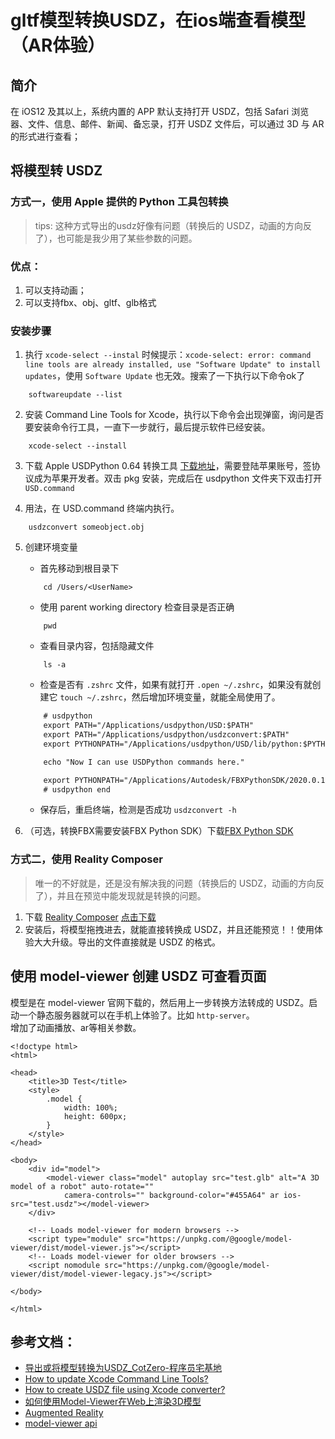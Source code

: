 
# gltf模型转换USDZ，在ios端查看模型（AR体验）

## 简介
在 iOS12 及其以上，系统内置的 APP 默认支持打开 USDZ，包括 Safari 浏览器、文件、信息、邮件、新闻、备忘录，打开 USDZ 文件后，可以通过 3D 与 AR 的形式进行查看；

## 将模型转 USDZ

### 方式一，使用 Apple 提供的 Python 工具包转换
> tips: 这种方式导出的usdz好像有问题（转换后的 USDZ，动画的方向反了），也可能是我少用了某些参数的问题。

### 优点：
1. 可以支持动画；
2. 可以支持fbx、obj、gltf、glb格式

### 安装步骤

1. 执行 `xcode-select --instal` 时候提示：`xcode-select: error: command line tools are already installed, use "Software Update" to install updates`，使用 `Software Update` 也无效。搜索了一下执行以下命令ok了
```
    softwareupdate --list
```

2. 安装 Command Line Tools for Xcode，执行以下命令会出现弹窗，询问是否要安装命令行工具，一直下一步就行，最后提示软件已经安装。
```
    xcode-select --install     
```

3. 下载 Apple USDPython 0.64 转换工具 [下载地址](https://developer.apple.com/download/all/?q=usdz)，需要登陆苹果账号，签协议成为苹果开发者。双击 pkg 安装，完成后在 usdpython 文件夹下双击打开 `USD.command`

4. 用法，在 USD.command 终端内执行。
```
    usdzconvert someobject.obj
```

5. 创建环境变量
    * 首先移动到根目录下
    ```
        cd /Users/<UserName>
    ```
    * 使用 parent working directory 检查目录是否正确
    ```
        pwd
    ```
    * 查看目录内容，包括隐藏文件
    ```
        ls -a
    ```
    * 检查是否有 `.zshrc` 文件，如果有就打开 `.open ~/.zshrc`，如果没有就创建它 `touch ~/.zshrc`，然后增加环境变量，就能全局使用了。
    ```txt
        # usdpython
        export PATH="/Applications/usdpython/USD:$PATH"
        export PATH="/Applications/usdpython/usdzconvert:$PATH"
        export PYTHONPATH="/Applications/usdpython/USD/lib/python:$PYTHONPATH"

        echo "Now I can use USDPython commands here."

        export PYTHONPATH="/Applications/Autodesk/FBXPythonSDK/2020.0.1/lib/Python27_ub:$PYTHONPATH"
        # usdpython end
    ```
    * 保存后，重启终端，检测是否成功 `usdzconvert -h`


0. （可选，转换FBX需要安装FBX Python SDK）下载[FBX Python SDK](https://www.autodesk.com/content/dam/autodesk/www/adn/fbx/20195/fbx20195_fbxpythonsdk_mac.pkg.tgz)


### 方式二，使用 Reality Composer

> 唯一的不好就是，还是没有解决我的问题（转换后的 USDZ，动画的方向反了），并且在预览中能发现就是转换的问题。

1. 下载 [Reality Composer](https://developer.apple.com/augmented-reality/tools/) [点击下载](https://developer.apple.com/services-account/download?path=/Applications/Reality_Converter/Reality_Converter_Beta.dmg)
2. 安装后，将模型拖拽进去，就能直接转换成 USDZ，并且还能预览！！使用体验大大升级。导出的文件直接就是 USDZ 的格式。



## 使用 model-viewer 创建 USDZ 可查看页面
模型是在 model-viewer 官网下载的，然后用上一步转换方法转成的 USDZ。启动一个静态服务器就可以在手机上体验了。比如 `http-server`。<br/>
增加了动画播放、ar等相关参数。
```
<!doctype html>
<html>

<head>
    <title>3D Test</title>
    <style>
        .model {
            width: 100%;
            height: 600px;
        }
    </style>
</head>

<body>
    <div id="model">
        <model-viewer class="model" autoplay src="test.glb" alt="A 3D model of a robot" auto-rotate=""
            camera-controls="" background-color="#455A64" ar ios-src="test.usdz"></model-viewer>
    </div>

    <!-- Loads model-viewer for modern browsers -->
    <script type="module" src="https://unpkg.com/@google/model-viewer/dist/model-viewer.js"></script>
    <!-- Loads model-viewer for older browsers -->
    <script nomodule src="https://unpkg.com/@google/model-viewer/dist/model-viewer-legacy.js"></script>

</body>

</html>
```



## 参考文档：
  * [导出或将模型转换为USDZ_CotZero-程序员宅基地](https://www.cxyzjd.com/article/u013094476/100565690)
  * [How to update Xcode Command Line Tools?](https://stackoverflow.com/questions/42538171/how-to-update-xcode-command-line-tools)
  * [How to create USDZ file using Xcode converter?](https://stackoverflow.com/questions/50846627/how-to-create-usdz-file-using-xcode-converter)
  * [如何使用Model-Viewer在Web上渲染3D模型](https://www.jianshu.com/p/c8e1526f97e5)
  * [Augmented Reality](https://modelviewer.dev/examples/augmentedreality/index.html#demo-container-2)
  * [model-viewer api](https://modelviewer.dev/examples/animation/index.html)
 